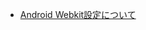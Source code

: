 
- [Android Webkit設定について](https://developer.android.com/reference/android/webkit/WebSettings.html)

